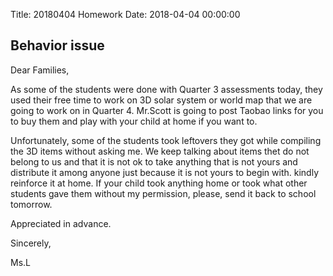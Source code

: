 Title: 20180404 Homework
Date: 2018-04-04 00:00:00


## Behavior issue

Dear Families,



As some of the students were done with Quarter 3 assessments today, they used their free time to work on 3D solar system or world map that we are going to work on in Quarter 4. Mr.Scott is going to post Taobao links for you to buy them and play with your child at home if you want to.



Unfortunately, some of the students took leftovers they got while compiling the 3D items without asking me. We keep talking about items thet do not belong to us and that it is not ok to take anything that is not yours and distribute it among anyone just because it is not yours to begin with. kindly reinforce it at home. If your child took anything home or took what other students gave them without my permission, please, send it back to school tomorrow.



Appreciated in advance.



Sincerely,

Ms.L
